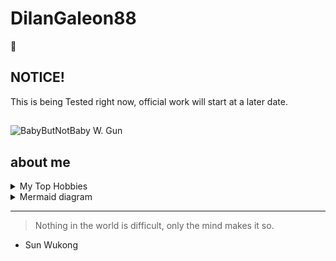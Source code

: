 # DilanGaleon88
🧌

## NOTICE!

This is being Tested right now, official work will start at a later date.

##

<picture>
<source media="(prefers-color-scheme: dark)" scrset="https://m.media-amazon.com/images/M/MV5BNjdkYjI3MmEtODgwNi00NDRlLWFiN2UtOTRkOGU2NGIwMmVlXkEyXkFqcGdeQXVyNDc2ODczOTQ@._V1_QL75_UY281_CR6,0,190,281_.jpg">
<source media="(prefers-color-scheme: light)" scrset="https://d7vyj4bt6i7jd.cloudfront.net/products/5790000004836/05701018050968/05701018050968_95592_1601170643.png">
<img alt="BabyButNotBaby W. Gun" scr="https://cdn.anime-planet.com/manga/primary/reborn-1-285x428.jpg?t=1723746730">
</picture>

##

## about me

<!-- TO DO: add more detail about me later -->

<details>

<summary> My Top Hobbies </summary>

| Rank |    Hobbies    |
|-----:|---------------|
|     1|     Gaming    |
|     2|     Reading   |
|     4|     Writing   |
|     5| Designing Games|
|     6|     Drawing   |
|     7|   Sleeping    |
|     8|    UE5 ENV.   |
  
</details>

<details>

<summary>Mermaid diagram</summary>

```mermaid
graph TD;
    A-->B;
    A-->C;
    B-->D;
    C-->D;
```
    
  
</details>

---
> Nothing in the world is difficult, only the mind makes it so.
- Sun Wukong
